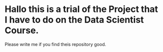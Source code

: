 # Hallo this is a trial of the Project that I have to do on the Data Scientist Course.
Please write me if you find theis repository good.
